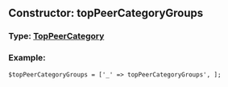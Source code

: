 ## Constructor: topPeerCategoryGroups  




### Type: [TopPeerCategory](../types/TopPeerCategory.md)


### Example:

```
$topPeerCategoryGroups = ['_' => topPeerCategoryGroups', ];
```